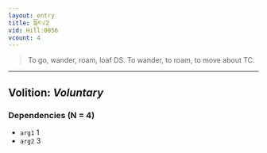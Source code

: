 ```yaml
---
layout: entry
title: སྐོར་√2
vid: Hill:0056
vcount: 4
---
```

> To go, wander, roam, loaf DS\. To wander, to roam, to move about TC\.

---
Volition: _Voluntary_
---

### Dependencies (N = 4)
* `arg1` 1
* `arg2` 3

